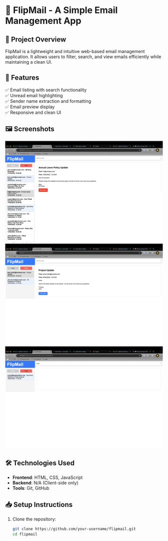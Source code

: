 # 📧 FlipMail - A Simple Email Management App

## 🚀 Project Overview
FlipMail is a lightweight and intuitive web-based email management application. It allows users to filter, search, and view emails efficiently while maintaining a clean UI.

## 🎨 Features
✅ Email listing with search functionality  
✅ Unread email highlighting  
✅ Sender name extraction and formatting  
✅ Email preview display  
✅ Responsive and clean UI  

## 🖼️ Screenshots
![Screenshot 1](./screenshots/screenshot1.png)  
![Screenshot 2](./screenshots/screenshot2.png)  
![Screenshot 3](./screenshots/screenshot3.png) 

## 🛠️ Technologies Used
- **Frontend**: HTML, CSS, JavaScript  
- **Backend**: N/A (Client-side only)  
- **Tools**: Git, GitHub  

## 📥 Setup Instructions
1. Clone the repository:  
   ```sh
   git clone https://github.com/your-username/flipmail.git
   cd flipmail
